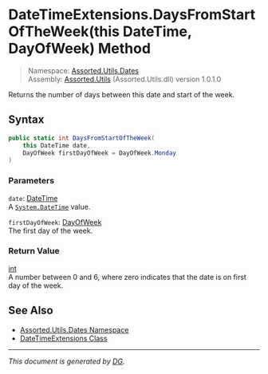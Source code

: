﻿# DateTimeExtensions.DaysFromStartOfTheWeek(this DateTime, DayOfWeek) Method

> Namespace: [Assorted.Utils.Dates](index.md#assortedutilsdates-namespace)\
> Assembly: [Assorted.Utils](index.md) (Assorted.Utils.dll) version 1.0.1.0

Returns the number of days between this date and start of the week.

## Syntax

```csharp
public static int DaysFromStartOfTheWeek(
    this DateTime date, 
    DayOfWeek firstDayOfWeek = DayOfWeek.Monday
)
```

### Parameters

`date`: [DateTime](https://docs.microsoft.com/en-us/dotnet/api/system.datetime)\
A [`System.DateTime`](https://docs.microsoft.com/en-us/dotnet/api/system.datetime) value.

`firstDayOfWeek`: [DayOfWeek](https://docs.microsoft.com/en-us/dotnet/api/system.dayofweek)\
The first day of the week.

### Return Value

[int](https://docs.microsoft.com/en-us/dotnet/api/system.int32)\
A number between 0 and 6, where zero indicates that the date is on first day of the week.

## See Also

- [Assorted.Utils.Dates Namespace](index.md#assortedutilsdates-namespace)
- [DateTimeExtensions Class](Assorted.Utils.Dates.DateTimeExtensions.md)

---

_This document is generated by [DG](https://github.com/Khojasteh/dg)._
